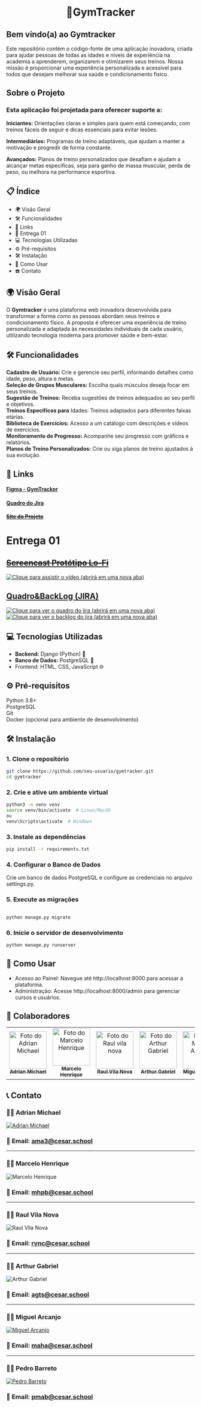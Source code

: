 <h1 align="center"> 🦾GymTracker </h1>

## Bem vindo(a) ao Gymtracker  
Este repositório contém o código-fonte de uma aplicação inovadora, criada para ajudar pessoas de todas as idades e níveis de experiência na academia a aprenderem, organizarem e otimizarem seus treinos. Nossa missão é proporcionar uma experiência personalizada e acessível para todos que desejam melhorar sua saúde e condicionamento físico.

## Sobre o Projeto  
### Esta aplicação foi projetada para oferecer suporte a:  
  
**Iniciantes:** Orientações claras e simples para quem está começando, com treinos fáceis de seguir e dicas essenciais para evitar lesões.

**Intermediários:** Programas de treino adaptáveis, que ajudam a manter a motivação e progredir de forma constante.  

**Avançados:** Planos de treino personalizados que desafiam e ajudam a alcançar metas específicas, seja para ganho de massa muscular, perda de peso, ou melhora na performance esportiva.  

## :clipboard: Índice
- :earth_africa: Visão Geral
- :hammer_and_wrench: Funcionalidades
- 🧷 Links
- 🚚 Entrega 01
- :computer: Tecnologias Utilizadas
- :gear: Pré-requisitos
- :hammer_and_wrench: Instalação
- :rocket: Como Usar
- :phone: Contato

## 🌍 Visão Geral
O **Gymtracker** é uma plataforma web inovadora desenvolvida para transformar a forma como as pessoas abordam seus treinos e condicionamento físico. A proposta é oferecer uma experiência de treino personalizada e adaptada às necessidades individuais de cada usuário, utilizando tecnologia moderna para promover saúde e bem-estar.

## 🛠️ Funcionalidades
**Cadastro de Usuário:** Crie e gerencie seu perfil, informando detalhes como idade, peso, altura e metas.  
**Seleção de Grupos Musculares:** Escolha quais músculos deseja focar em seus treinos.  
**Sugestão de Treinos:** Receba sugestões de treinos adequados ao seu perfil e objetivos.  
**Treinos Específicos para** Idades: Treinos adaptados para diferentes faixas etárias.  
**Biblioteca de Exercícios:** Acesso a um catálogo com descrições e vídeos de exercícios.  
**Monitoramento de Progresso:** Acompanhe seu progresso com gráficos e relatórios.  
**Planos de Treino Personalizados:** Crie ou siga planos de treino ajustados à sua evolução.  

## 🧷 Links
#### [Figma - GymTracker](https://www.figma.com/design/ktzZ8wUvE2x2i93Ued7Yon/GymTracker-Prototipa%C3%A7%C3%A3o?node-id=0-1&node-type=CANVAS&t=PNX0I5oILUylDFD8-0)

#### [Quadro do Jira](https://raulvnc.atlassian.net/jira/software/projects/GT/boards/1)

#### ~~[Site do Projeto](URL)~~

# Entrega 01
## ~~[Screencast Protótipo Lo-Fi](https://www.youtube.com/watch?v=aNw4lxtW_YY&list=PLLT61SHdeQXuxTYMoLSTrT0kRCChHpc0W&index=5)~~

[![Clique para assistir o vídeo (abrirá em uma nova aba)](https://github.com/AdrianMichael5/gymtracker/blob/main/src/screencast.png)](https://www.youtube.com/watch?v=aNw4lxtW_YY&list=PLLT61SHdeQXuxTYMoLSTrT0kRCChHpc0W&index=5)

## [Quadro&BackLog (JIRA)](https://raulvnc.atlassian.net/jira/software/projects/GT/boards/1)

[![Clique para ver o quadro do jira (abrirá em uma nova aba)](https://github.com/AdrianMichael5/gymtracker/blob/main/src/quadro-jira.png)](https://raulvnc.atlassian.net/jira/software/projects/GT/boards/1)
[![Clique para ver o backlog do jira (abrirá em uma nova aba)](https://github.com/AdrianMichael5/gymtracker/blob/main/src/backlog-jira.png)](https://raulvnc.atlassian.net/jira/software/projects/GT/boards/1/backlog)



## 💻 Tecnologias Utilizadas
- **Backend:** Django (Python) 🐍
- **Banco de Dados:** PostgreSQL 🐘
- Frontend: HTML, CSS, JavaScript 🌐

## ⚙️ Pré-requisitos
Python 3.8+  
PostgreSQL  
Git  
Docker (opcional para ambiente de desenvolvimento)

## 🛠️ Instalação

### 1. Clone o repositório

```bash
git clone https://github.com/seu-usuario/gymtracker.git
cd gymtracker
```

### 2. Crie e ative um ambiente virtual

```bash
python3 -m venv venv
source venv/bin/activate  # Linux/MacOS
ou
venv\Scripts\activate  # Windows
```
### 3. Instale as dependências

``` bash
pip install -r requirements.txt
```
### 4. Configurar o Banco de Dados

Crie um banco de dados PostgreSQL e configure as credenciais no arquivo settings.py.

### 5. Execute as migrações

``` bash

python manage.py migrate
```
### 6. Inicie o servidor de desenvolvimento

``` bash
python manage.py runserver
``` 

## 🚀 Como Usar
- Acesso ao Painel: Navegue até http://localhost:8000 para acessar a plataforma.
- Administração: Acesse http://localhost:8000/admin para gerenciar cursos e usuários.

## 🤝 Colaboradores
<table>
  <tr>
    <td align="center">
      <a href="#" title="defina o título do link">
        <img src="https://encrypted-tbn0.gstatic.com/images?q=tbn:ANd9GcR65dbMui6whWaxsVpnyP_A1zY2IXODEzLVoA&s" width="100px;" alt="Foto do Adrian Michael"/><br>
        <sub>
          <b>Adrian Michael</b>
        </sub>
      </a>
    </td>
    <td align="center">
      <a href="#" title="defina o título do link">
        <img src="https://encrypted-tbn0.gstatic.com/images?q=tbn:ANd9GcR65dbMui6whWaxsVpnyP_A1zY2IXODEzLVoA&s" width="100px;" alt="Foto do Marcelo Henrique"/><br>
        <sub>
          <b>Marcelo Henrique</b>
        </sub>
      </a>
    </td>
    <td align="center">
      <a href="#" title="defina o título do link">
        <img src="https://encrypted-tbn0.gstatic.com/images?q=tbn:ANd9GcR65dbMui6whWaxsVpnyP_A1zY2IXODEzLVoA&s" width="100px;" alt="Foto do Raul vila nova"/><br>
        <sub>
          <b>Raul Vila Nova</b>
        </sub>
      </a>
    </td>
    <td align="center">
      <a href="#" title="defina o título do link">
        <img src="https://encrypted-tbn0.gstatic.com/images?q=tbn:ANd9GcR65dbMui6whWaxsVpnyP_A1zY2IXODEzLVoA&s" width="100px;" alt="Foto do Arthur Gabriel"/><br>
        <sub>
          <b>Arthur Gabriel</b>
        </sub>
      </a>
    </td>
     <td align="center">
      <a href="#" title="defina o título do link">
        <img src="https://encrypted-tbn0.gstatic.com/images?q=tbn:ANd9GcR65dbMui6whWaxsVpnyP_A1zY2IXODEzLVoA&s" width="100px;" alt="Foto do Miguel Arcanjo"/><br>
        <sub>
          <b>Miguel Arcanjo</b>
        </sub>
      </a>
    </td>
     <td align="center">
      <a href="#" title="defina o título do link">
        <img src="https://encrypted-tbn0.gstatic.com/images?q=tbn:ANd9GcR65dbMui6whWaxsVpnyP_A1zY2IXODEzLVoA&s" width="100px;" alt="Foto do Pedro Barreto"/><br>
        <sub>
          <b>Pedro Barreto</b>
        </sub>
      </a>
    </td>
  </tr>
</table>


## 📞 Contato
### 👨‍💻 Adrian Michael
[![Adrian Michael](https://img.shields.io/badge/LinkedIn-0077B5?style=for-the-badge&logo=linkedin&logoColor=white)](https://www.linkedin.com/in/adrian-michael-77b236282/)

### 📧 Email: ama3@cesar.school
___
### 👨‍💻 Marcelo Henrique
![Marcelo Henrique](https://img.shields.io/badge/LinkedIn-0077B5?style=for-the-badge&logo=linkedin&logoColor=white)

### 📧 Email: mhpb@cesar.school
___
### 👨‍💻 Raul Vila Nova
![Raul Vila Nova](https://img.shields.io/badge/LinkedIn-0077B5?style=for-the-badge&logo=linkedin&logoColor=white)

### 📧 Email: rvnc@cesar.school
___
### 👨‍💻 Arthur Gabriel
![Arthur Gabriel](https://img.shields.io/badge/LinkedIn-0077B5?style=for-the-badge&logo=linkedin&logoColor=white)

### 📧 Email: agts@cesar.school
___
### 👨‍💻 Miguel Arcanjo
[![Miguel Arcanjo](https://img.shields.io/badge/LinkedIn-0077B5?style=for-the-badge&logo=linkedin&logoColor=white)](https://www.linkedin.com/in/miguel-arcanjo-205455316?utm_source=share&utm_campaign=share_via&utm_content=profile&utm_medium=ios_app)

### 📧 Email: maha@cesar.school
___
### 👨‍💻 Pedro Barreto
[![Pedro Barreto](https://img.shields.io/badge/LinkedIn-0077B5?style=for-the-badge&logo=linkedin&logoColor=white)](https://www.linkedin.com/in/pedro-barreto-6417262ba?utm_source=share&utm_campaign=share_via&utm_content=profile&utm_medium=ios_app)

### 📧 Email: pmab@cesar.school


